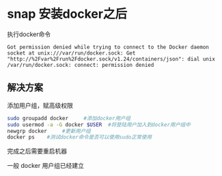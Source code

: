# snap 安装docker之后

执行docker命令

    Got permission denied while trying to connect to the Docker daemon socket at unix:///var/run/docker.sock: Get "http://%2Fvar%2Frun%2Fdocker.sock/v1.24/containers/json": dial unix /var/run/docker.sock: connect: permission denied

## 解决方案

添加用户组，赋高级权限

```bash
sudo groupadd docker     #添加docker用户组
sudo usermod -a -G docker $USER  #将登陆用户加入到docker用户组中
newgrp docker     #更新用户组
docker ps    #测试docker命令是否可以使用sudo正常使用
```

完成之后需要重启机器

一般 docker 用户组已经建立
